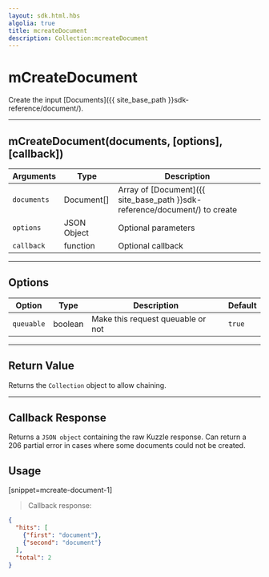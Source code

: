 ```yaml
---
layout: sdk.html.hbs
algolia: true
title: mcreateDocument
description: Collection:mcreateDocument
---
```

  

# mCreateDocument
Create the input [Documents]({{ site_base_path }}sdk-reference/document/).

---

## mCreateDocument(documents, [options], [callback])

| Arguments | Type | Description |
|---------------|---------|----------------------------------------|
| ``documents`` | Document[] | Array of [Document]({{ site_base_path }}sdk-reference/document/) to create |
| ``options`` | JSON Object | Optional parameters |
| ``callback`` | function | Optional callback |

---

## Options

| Option | Type | Description | Default |
|---------------|---------|----------------------------------------|---------|
| ``queuable`` | boolean | Make this request queuable or not  | ``true`` |

---

## Return Value

Returns the `Collection` object to allow chaining.

---

## Callback Response

Returns a `JSON object` containing the raw Kuzzle response.
Can return a 206 partial error in cases where some documents could not be created.
## Usage

[snippet=mcreate-document-1]
> Callback response:

```json
{
  "hits": [
    {"first": "document"},
    {"second": "document"}
  ],
  "total": 2
}
```